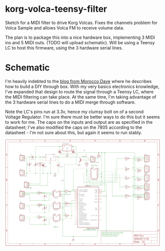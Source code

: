 # korg-volca-teensy-filter
Sketch for a MIDI filter to drive Korg Volcas. Fixes the channels problem for Volca Sample and allows Volca FM to receive volume data.

The plan is to package this into a nice hardware box, implementing 3 MIDI ins and 5 MIDI outs. (TODO will upload schematic). Will be using a Teensy LC to host this firmware, using the 3 hardware serial lines.


# Schematic

I'm heavily indebted to the [blog from Morocco Dave](https://moroccodave.com/2017/02/06/diy-midi-thru-box/) where he describes how to build a DIY through box. With my very basics electronics knowledge, I've expanded that design to route the signal through a Teensy LC, where the MIDI filtering can take place. At the same time, I'm taking advantage of the 3 hardware serial lines to do a MIDI merge through software.

Note the LC's pins run at 3.3v, hence my clumsy bolt on of a second Voltage Regulator. I'm sure there must be better ways to do this but it seems to work for me. The caps on the inputs and output are as specified in the datasheet; I've also modified the caps on the 7805 according to the datasheet - I'm not sure about this, but again it seems to run stably.

![Schematic](https://github.com/DickChesterwood/korg-volca-teensy-filter/blob/master/Schematic.png?raw=true)

